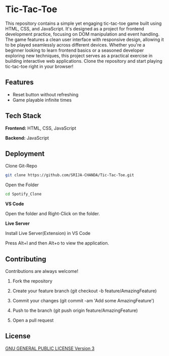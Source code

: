 # Tic-Tac-Toe

This repository contains a simple yet engaging tic-tac-toe game built using HTML, CSS, and JavaScript. It's designed as a project for frontend development practice, focusing on DOM manipulation and event handling. The game features a clean user interface with responsive design, allowing it to be played seamlessly across different devices. Whether you're a beginner looking to learn frontend basics or a seasoned developer exploring new techniques, this project serves as a practical exercise in building interactive web applications. Clone the repository and start playing tic-tac-toe right in your browser!



## Features

- Reset button without refreshing
- Game playable infinite times

## Tech Stack

**Frontend:** HTML, CSS, JavaScript

**Backend:** JavaScript


## Deployment

Clone Git-Repo

```bash
git clone https://github.com/SRIJA-CHANDA/Tic-Tac-Toe.git
```

Open the Folder

```bash
cd Spotify_Clone
```

**VS Code**

Open the folder and Right-Click on the folder.

**Live Server**

Install Live Server(Extension) in VS Code

Press Alt+l and then Alt+o to view the application.
## Contributing

Contributions are always welcome!

1. Fork the repository

2. Create your feature branch (git checkout -b feature/AmazingFeature)

3. Commit your changes (git commit -am 'Add some AmazingFeature')

4. Push to the branch (git push origin feature/AmazingFeature)

5. Open a pull request

## License

[ GNU GENERAL PUBLIC LICENSE Version 3](https://choosealicense.com/licenses/gpl-3.0/)
